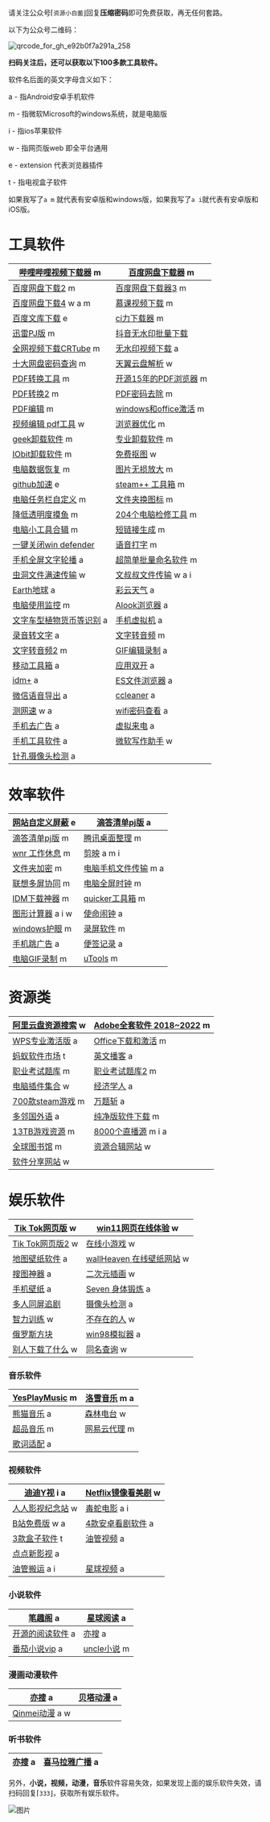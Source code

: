 请关注公众号⌈`资源小白菌`⌋回复**压缩密码**即可免费获取，再无任何套路。



以下为公众号二维码：



![qrcode_for_gh_e92b0f7a291a_258](https://gitee.com/zyxbj/image-warehouse/raw/master/pics/qrcode_for_gh_e92b0f7a291a_258.jpg)





**扫码关注后，还可以获取以下100多款工具软件。**



软件名后面的英文字母含义如下：

a - 指Android安卓手机软件

m - 指微软Microsoft的windows系统，就是电脑版

i - 指ios苹果软件

w - 指网页版web 即全平台通用

e - extension 代表浏览器插件

t - 指电视盒子软件

如果我写了`a m` 就代表有安卓版和windows版，如果我写了`a i`就代表有安卓版和iOS版。



# 工具软件



| [哔哩哔哩视频下载器](https://mp.weixin.qq.com/s/PJ25aaUnarM7I8JxwlYhag) m | **[百度网盘下载器](https://mp.weixin.qq.com/s/FqwX-I9gRH53KEqnCIKfFA) m** |
| ------------------------------------------------------------ | ------------------------------------------------------------ |
| [百度网盘下载2](https://mp.weixin.qq.com/s/Oxhm-djeHy8Adb7LMUP40w) m | [百度网盘下载器3](https://mp.weixin.qq.com/s/FBtIlYjSRHEjboQMks4GXA) m |
| [百度网盘下载4](https://mp.weixin.qq.com/s/NCU1BcIkbXx0JrHTAAEeSA) w a m | [慕课视频下载](https://mp.weixin.qq.com/s/M_aIuznurwULRO0BkEONhw) m |
| [百度文库下载](https://mp.weixin.qq.com/s/xgQTofGzJaooiO1zk7RS7Q) e | [ci力下载器](https://mp.weixin.qq.com/s/hhEdcLjVLz89MCx0MyfLjQ) m |
| [迅雷PJ版](https://mp.weixin.qq.com/s/BmxyeBLB2boEJdMzLhAnoQ) m | [抖音无水印批量下载](https://mp.weixin.qq.com/s/RhwlIVfbRrNRQ8qqOgl2VQ) |
| [全网视频下载CRTube](https://mp.weixin.qq.com/s/8LdW2dDxdlTnYh8EyqL_6w) m | [无水印视频下载](https://mp.weixin.qq.com/s/xKGXa0xEywG6pcFNlTW1EA) a |
| [十大网盘密码查询](https://mp.weixin.qq.com/s/eNSP9S8CKt5Te8plBF28Ow) m | [天翼云盘解析](https://mp.weixin.qq.com/s/tM2T8uRh7MkGrWClWsDsJg) w |
| [PDF转换工具](https://mp.weixin.qq.com/s/C4VCusxb5eiODhwtddZCRQ) m | [开源15年的PDF浏览器](https://mp.weixin.qq.com/s/ZvnmH0O-6rXFTkvtZLeiKg) m |
| [PDF转换2](https://mp.weixin.qq.com/s/1Oe4SpFXnbTnBePRhvfiNw) m | [PDF密码去除](https://mp.weixin.qq.com/s/XiWoDCgxdw6z_SDbBWyvxw) m |
| [PDF编辑](https://mp.weixin.qq.com/s/Mim85LxkFo37jNlQOiaLSA) m | [windows和office激活](https://mp.weixin.qq.com/s/OI2-wHC6dMQBYpU5laqyog) m |
| [视频编辑 pdf工具](https://mp.weixin.qq.com/s/ZNUfvRRx6IeUOrs4zUyP5A) w | [浏览器优化](https://mp.weixin.qq.com/s/gVcoSRtTFuZa77CAUk7TAA) m |
| [geek卸载软件](https://mp.weixin.qq.com/s/uppUXGkBg3jBvyxJpXrGIQ) m | [专业卸载软件](https://mp.weixin.qq.com/s/lfPRVUgVyFhx6Z2deeyPqQ) m |
| [IObit卸载软件](https://mp.weixin.qq.com/s/r8dtqDUfKxaB33BLW-CBGw) m | [免费抠图](https://mp.weixin.qq.com/s/3AsIh2Pq2l1m44dCzdJgPw) w |
| [电脑数据恢复](https://mp.weixin.qq.com/s/sZEJhAQVWEo9dRZaTRJdCA) m | [图片无损放大](https://mp.weixin.qq.com/s/e-d8s9rR91KzuusD37CRqg) m |
| [github加速](https://mp.weixin.qq.com/s/pg4314gOh0N61YgZHDuSRg) e | [steam++ 工具箱](https://mp.weixin.qq.com/s/-me0Og-hMRVUuDiyapAclA) m |
| [电脑任务栏自定义](https://mp.weixin.qq.com/s/reTfXHS0D6Zw5uipMY82eA)  m | [文件夹换图标](https://mp.weixin.qq.com/s/977Cy30V4NmqvkczBD8gEA) m |
| [降低透明度摸鱼](https://mp.weixin.qq.com/s/zJ0FAK6LtscJO0DV3cFVtg) m | [204个电脑检修工具](https://mp.weixin.qq.com/s/8SiQqQhd_HXeEIjliePqgQ) m |
| [电脑小工具合辑](https://mp.weixin.qq.com/s/978OhDec1NjN7CFRVtMC3g) m | [短链接生成](https://mp.weixin.qq.com/s/Ao97clL8_gtvy_fxd7jeAQ) m |
| [一键关闭win defender](https://mp.weixin.qq.com/s/UHwOLdzfTodUuuLubQH5Lg) | [语音打字](https://mp.weixin.qq.com/s/HOJaukMdpA1nzyWmaNXtFw) m |
| [手机全屏文字轮播](https://mp.weixin.qq.com/s/BqKgegH0W7JEPIqF-Ze2Bg) a | [超简单批量命名软件](https://mp.weixin.qq.com/s/f7GH7fxOWqsD-mUp4DFnDQ) m |
| [虫洞文件满速传输](https://mp.weixin.qq.com/s/v_iQrw_m_c6ROlPcdadV8A) w | [文叔叔文件传输](https://mp.weixin.qq.com/s/ACh7gBSXh45uACdTTcZfUQ) w a i |
| [Earth地球](https://mp.weixin.qq.com/s/MmrI2KxSA65cMoxIwOZ53A) a | [彩云天气](https://mp.weixin.qq.com/s/QH20HprT2CBB4qMj1fQWWA) a |
| [电脑使用监控](https://mp.weixin.qq.com/s/ylX0r3s-NN1DfEgzYtjA4A) m | [Alook浏览器](https://mp.weixin.qq.com/s/z0CA-2g6iCNOUORSRCKtzg) a |
| [文字车型植物货币等识别](https://mp.weixin.qq.com/s/0VDwA_pw59VGCvrkBmGbxQ) a | [手机虚拟机](https://mp.weixin.qq.com/s/Q4Vv7H6VC07n52pogekgzg) a |
| [录音转文字](https://mp.weixin.qq.com/s/4-5IB1JWvz6XzqRYXS8jdQ) a | [文字转音频](https://mp.weixin.qq.com/s/0nh4ABPHdx6-nKBfFiY-tA) m |
| [文字转音频2](https://mp.weixin.qq.com/s/8wFAA6klwgmB1tIje35q9Q) m | [GIF编辑录制](https://mp.weixin.qq.com/s/TywGpG_fNOQbgwCPAdYuKg) a |
| [移动工具箱](https://mp.weixin.qq.com/s/b-OPdcDJgs5T84W-PiNw2w) a | [应用双开](https://mp.weixin.qq.com/s/SR4Km3k23qEaRQUTbOkrdA) a |
| [idm+](https://mp.weixin.qq.com/s/SR4Km3k23qEaRQUTbOkrdA) a  | [ES文件浏览器](https://mp.weixin.qq.com/s/SR4Km3k23qEaRQUTbOkrdA) a |
| [微信语音导出](https://mp.weixin.qq.com/s/g6KhFqw8m8gOCZvy_IcAMg) a | [ccleaner](https://mp.weixin.qq.com/s/hTJqIspfiXVIE_juGHC_QA) a |
| [测网速](https://mp.weixin.qq.com/s/RMsAgTwSAnd6zzNM8sVBpQ) w a | [wifi密码查看](https://mp.weixin.qq.com/s/E7R6G1QbS9Li-u540aMG2A) a |
| [手机去广告](https://mp.weixin.qq.com/s/EohpiPTt-hSBNpNe7vXVhA) a | [虚拟来电](https://mp.weixin.qq.com/s/zyyf2uQuPbSidcLIxUjAPQ) a |
| [手机工具软件](https://mp.weixin.qq.com/s/Rj0zb_W3mG6caLFIzXyS3g) a | [微软写作助手](https://mp.weixin.qq.com/s/wYja4udd-uzg7X8gl2ZL8g) w |
| [针孔摄像头检测](https://mp.weixin.qq.com/s/bhemrNdkU1tGIuFEswNlbw) a |                                                              |

# 效率软件

| [网站自定义屏蔽](https://mp.weixin.qq.com/s/WyU6PmxyZpggW04f0dpl-g) e | [滴答清单pj版](https://mp.weixin.qq.com/s/4pgHiOopvuGvyXNKfSoZGA) a |
| ------------------------------------------------------------ | ------------------------------------------------------------ |
| [滴答清单pj版](https://mp.weixin.qq.com/s/nPxz39N7f3ihsN_dn3JUAg) m | [腾讯桌面整理](https://mp.weixin.qq.com/s/i9JhKNcreO17PjYd6QTQIA) m |
| [wnr 工作休息](https://mp.weixin.qq.com/s/qAdzMl44xpTHOX6_IYJVgQ) m | [剪映](https://mp.weixin.qq.com/s/cnQOHQyNqkXbkwLJbP3WqQ) a m i |
| [文件夹加密](https://mp.weixin.qq.com/s/UHwOLdzfTodUuuLubQH5Lg) m | [电脑手机文件传输](https://mp.weixin.qq.com/s/8lE7c91wrsGj-EbEHeZk6w) m a |
| [联想多屏协同](https://mp.weixin.qq.com/s/MuIJ5Si1DearSEL0Gr6How) m | [电脑全屏时钟](https://mp.weixin.qq.com/s/y3mONKwNr0b7ldn2L3E20A) m |
| [IDM下载神器](https://mp.weixin.qq.com/s/ZC0tkSpyStNFIpZY-ETp5Q) m | [quicker工具箱](https://mp.weixin.qq.com/s/93YqyEJdGNWR6TV0EsOLqw) m |
| [图形计算器](https://mp.weixin.qq.com/s/5_CTQICQlSCIoOF3k0uZzQ) a i w | [使命闹钟](https://mp.weixin.qq.com/s/RnRDW2ZNI7OiSZL-12ZTpg) a |
| [windows护眼](https://mp.weixin.qq.com/s/v_khCqy2Bk3MFUqUnCVtvw) m | [录屏软件](https://mp.weixin.qq.com/s/SpoAuROd9Cm1bShP6H9K0Q) m |
| [手机跳广告](https://mp.weixin.qq.com/s/Sl-zP_OGlnTmX2OU-eUxUQ) a | [便签记录](https://mp.weixin.qq.com/s/WICWIveRkiiRjZTtcilQFQ) a |
| [电脑GIF录制](https://mp.weixin.qq.com/s/kfY01Qlj-d-UmTgLEuyDvA) m | [uTools](https://mp.weixin.qq.com/s/WSoO-05kZNLk0jhA3gwedg) m |

# 资源类



| [阿里云盘资源搜索](https://mp.weixin.qq.com/s/_7PzvZ7aznyda74vrSe53Q) w | **[Adobe全套软件 2018~2022](https://mp.weixin.qq.com/s/9fBMSUR9Ll95CSvm5nJKFg) m** |
| ------------------------------------------------------------ | ------------------------------------------------------------ |
| [WPS专业激活版](https://mp.weixin.qq.com/s/9YFFqLegjjVqBSRJkjpXCw) a | [Office下载和激活](https://mp.weixin.qq.com/s/6bZCvqnGIitA7PFS7rgCHg) m |
| [蚂蚁软件市场](https://mp.weixin.qq.com/s/iI8ROHDjRs8CZLBjBo0eaA) t | [英文播客](https://mp.weixin.qq.com/s/er3GZVaAe2siBVtSMiBqGQ) a |
| [职业考试题库](https://mp.weixin.qq.com/s/i6kcbqrE_rmGTOSzpYYEUQ) m | [职业考试题库2](https://mp.weixin.qq.com/s/JxJKp5TiUlRQ8b0NCT2Kdw) m |
| [电脑插件集合](https://mp.weixin.qq.com/s/tHSOHEZSnbA1Uxn7GERwcg) w | [经济学人](https://mp.weixin.qq.com/s/Lx1VettaOztmUhh-oPvlNg) a |
| [700款steam游戏](https://mp.weixin.qq.com/s/NK0oXsLrVKFQXSL0U6hWBQ) m | [万题斩](https://mp.weixin.qq.com/s/3Lnn1rwiGV4JemUV_CKnNg) a |
| [多邻国外语](https://mp.weixin.qq.com/s/XDMgPBmt_vszdR-afyxvvA) a | [纯净版软件下载](https://mp.weixin.qq.com/s/bSGKd1ftr8eDcPT5JfARag) m |
| [13TB游戏资源](https://mp.weixin.qq.com/s/XYWXJ3tIFGdaNjQ4hnJmJw) m | [8000个直播源](https://mp.weixin.qq.com/s/M4h_VEfa2aiVl07dfxOiHA) m i a |
| [全球图书馆](https://mp.weixin.qq.com/s/eMAT-7vKyDHHdJU_pCZO1A) m | [资源合辑网站](https://mp.weixin.qq.com/s/2IouCjLoF-Ohsnw3u__FJg) w |
| [软件分享网站](https://mp.weixin.qq.com/s/vEs4o7ahUYYSlIuvoOWwMg) w |                                                              |

# 娱乐软件

| [Tik Tok网页版](https://mp.weixin.qq.com/s/TljnNzmkwJ2jGehMOjANyA) w | [win11网页在线体验](https://mp.weixin.qq.com/s/WochCPRHkW-UJxto3OZZKQ) w |
| ------------------------------------------------------------ | ------------------------------------------------------------ |
| [Tik Tok网页版2](https://mp.weixin.qq.com/s/ima2Tc_PyuytlZ8f4T-6Gw) w | [在线小游戏](https://mp.weixin.qq.com/s/8ph08znhiuAlq1QwzIK2Fw) w |
| [地图壁纸软件](https://mp.weixin.qq.com/s/BqKgegH0W7JEPIqF-Ze2Bg) a | [wallHeaven 在线壁纸网站](https://mp.weixin.qq.com/s/DIY2QBVE6l2-3Sc1RdYBqA) w |
| [搜图神器](https://mp.weixin.qq.com/s/rBWPruZyLaYEjQIR9zOX3w) a | [二次元插画](https://mp.weixin.qq.com/s/3fQlHGf4UyU2AvPsxxqVGA) w |
| [手机壁纸](https://mp.weixin.qq.com/s/4Hv9pupd0px2CAe4z6AhGg) a | [Seven 身体锻炼](https://mp.weixin.qq.com/s/3o9mdNNh1Cil8rN5YZ58LQ) a |
| [多人同屏追剧](https://mp.weixin.qq.com/s/RcWiO27yrZWXmE5K6WVaVg) | [摄像头检测](https://mp.weixin.qq.com/s/Z0w6lRHpF4KwZl3BRTyMnw) a |
| [智力训练](https://mp.weixin.qq.com/s/_rKg-lp1DkvRL6Te2t1e7Q) w | [不存在的人](https://mp.weixin.qq.com/s/_rKg-lp1DkvRL6Te2t1e7Q) w |
| [俄罗斯方块](https://mp.weixin.qq.com/s/ZNUfvRRx6IeUOrs4zUyP5A) | [win98模拟器](https://mp.weixin.qq.com/s/PK4ObqWx8sz--NuyPhiY4Q) a |
| [别人下载了什么](https://mp.weixin.qq.com/s/Mh2OrRBz77tJ5erVwwUqnQ) w | [同名查询](https://mp.weixin.qq.com/s/awL54mfgC7dnmyXYkuFkfw) w |



### 音乐软件

| [YesPlayMusic](https://mp.weixin.qq.com/s/Mo28OGTGttMzhM8WCzH9Ig) m | [洛雪音乐](https://mp.weixin.qq.com/s/r5ZEX9Lt5A8m1s1K_eUMhA) m a |
| ------------------------------------------------------------ | ------------------------------------------------------------ |
| [熊猫音乐](https://mp.weixin.qq.com/s/r5ZEX9Lt5A8m1s1K_eUMhA) a | [森林电台](https://mp.weixin.qq.com/s/ZNUfvRRx6IeUOrs4zUyP5A) w |
| [超品音乐](https://mp.weixin.qq.com/s/3jMnmdjyZkreYE1nD1D5rg) m | [网易云代理](https://mp.weixin.qq.com/s/V71fP9iGtl_ddpLuaUOgyg) m |
| [歌词适配](https://mp.weixin.qq.com/s/iZK89g-gMQD8ZTuSuoH19A) a |                                                              |

### 视频软件

| [迪迪Y视](https://mp.weixin.qq.com/s/sWzIH4qkaXURmmWW01qY1Q) i a | [Netflix镜像看美剧](https://mp.weixin.qq.com/s/Hkuv0YBTiyZeMSlxl4XkyQ) w |
| ------------------------------------------------------------ | ------------------------------------------------------------ |
| [人人影视纪念站](https://mp.weixin.qq.com/s/6gBazFU4E3IeRDjIe0o8Gg) w | [毒蛇电影](https://mp.weixin.qq.com/s/wpQxjkesOf9UwJEag2XHSw) a i |
| [B站免费版](https://mp.weixin.qq.com/s/xekAQRvh7V1LeBBpMR2GHg) w a | [4款安卓看剧软件](https://mp.weixin.qq.com/s/lzxQMQh2wtBf3YcH-KSsog) a |
| [3款盒子软件](https://mp.weixin.qq.com/s/iFSepYwlAE1sTxB0Ahszuw) t | [油管视频](https://mp.weixin.qq.com/s/3VKNB_vgZixkEBse9-KsLQ) a |
| [点点新影视](https://mp.weixin.qq.com/s/DXrY-niiJb2A9FhXdyauqg) a |                                                              |
| [油管搬运](https://mp.weixin.qq.com/s/tzoUstRg1gI7vxT_gbQ8dw) a i | [星球视频](https://mp.weixin.qq.com/s/z1Pp-tKUjMYxBGIhjGR8EA) a |

### 小说软件

| [笔趣阁](https://mp.weixin.qq.com/s/5oReRIr-QGWWeqfOPR_nsw) a | [星球阅读](https://mp.weixin.qq.com/s/5oReRIr-QGWWeqfOPR_nsw) a |
| ------------------------------------------------------------ | ------------------------------------------------------------ |
| [开源的阅读软件](https://mp.weixin.qq.com/s/5oReRIr-QGWWeqfOPR_nsw) a | [亦搜](https://mp.weixin.qq.com/s/2jbzJJ_fCTUAp9jwiKNjCA) a  |
| [番茄小说vip](https://mp.weixin.qq.com/s/0VDwA_pw59VGCvrkBmGbxQ) a | [uncle小说](https://mp.weixin.qq.com/s/aGad501OPF5klsor65tlrA) m |

### 漫画动漫软件

| [亦搜](https://mp.weixin.qq.com/s/2jbzJJ_fCTUAp9jwiKNjCA) a  | [贝塔动漫](https://mp.weixin.qq.com/s/KWfLTm8ONyAhVbTN4fSmrA) a |
| ------------------------------------------------------------ | ------------------------------------------------------------ |
| [Qinmei动漫](https://mp.weixin.qq.com/s/bHJclJ8i8PvigB0lqodOzA) a w |                                                              |

### 听书软件

| [亦搜](https://mp.weixin.qq.com/s/2jbzJJ_fCTUAp9jwiKNjCA) a | [喜马拉雅广播](https://mp.weixin.qq.com/s/CRy2NIzYDsvuD8pUBczqLQ)  a |
| ----------------------------------------------------------- | ------------------------------------------------------------ |





另外，**小说，视频，动漫，音乐**软件容易失效，如果发现上面的娱乐软件失效，请扫码回复⌈`333`⌋，获取所有娱乐软件。



![图片](https://gitee.com/zyxbj/image-warehouse/raw/master/pics/qrcode_for_gh_e92b0f7a291a_258.jpg)



